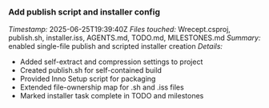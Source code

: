 ### Add publish script and installer config
*Timestamp:* 2025-06-25T19:39:40Z
*Files touched:* Wrecept.csproj, publish.sh, installer.iss, AGENTS.md, TODO.md, MILESTONES.md
*Summary:* enabled single-file publish and scripted installer creation
*Details:*
- Added self-extract and compression settings to project
- Created publish.sh for self-contained build
- Provided Inno Setup script for packaging
- Extended file-ownership map for .sh and .iss files
- Marked installer task complete in TODO and milestones
